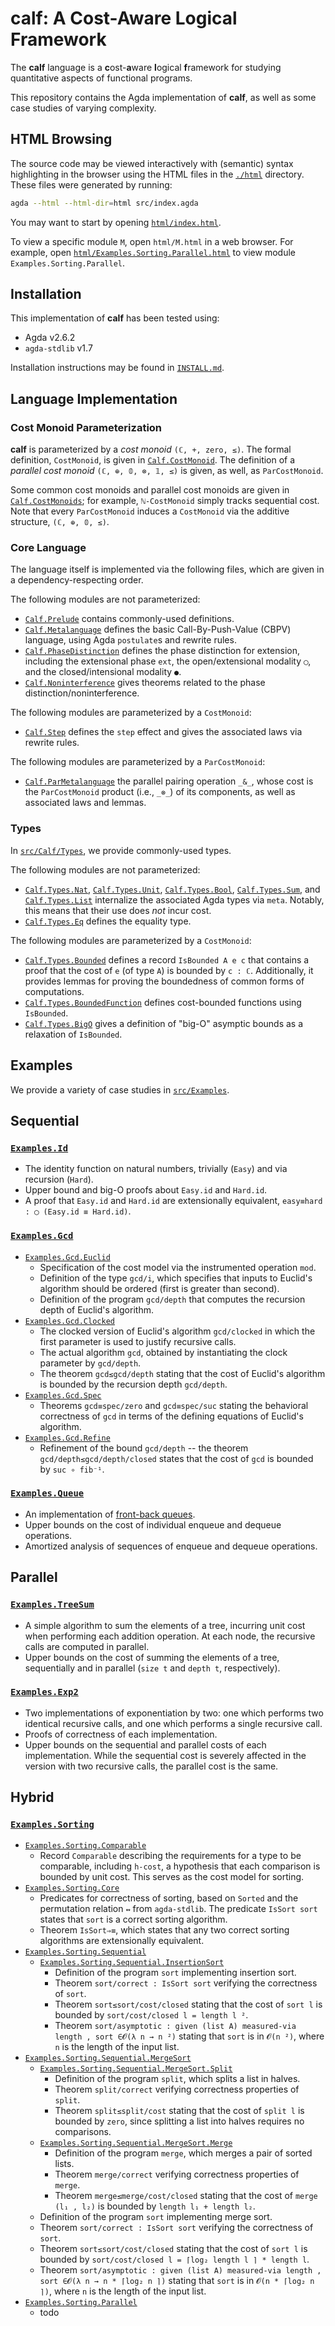 # **calf**: A Cost-Aware Logical Framework

The **calf** language is a **c**ost-**a**ware **l**ogical **f**ramework for studying quantitative aspects of functional programs.

This repository contains the Agda implementation of **calf**, as well as some case studies of varying complexity.

## HTML Browsing

The source code may be viewed interactively with (semantic) syntax highlighting in the browser using the HTML files in the [`./html`](./html) directory.
These files were generated by running:
```sh
agda --html --html-dir=html src/index.agda
```

You may want to start by opening [`html/index.html`](./html/index.html).

To view a specific module `M`, open `html/M.html` in a web browser.
For example, open [`html/Examples.Sorting.Parallel.html`](./html/Examples.Sorting.Parallel.html) to view module `Examples.Sorting.Parallel`.

## Installation

This implementation of **calf** has been tested using:
- Agda v2.6.2
- `agda-stdlib` v1.7

Installation instructions may be found in [`INSTALL.md`](./INSTALL.md).

## Language Implementation

### Cost Monoid Parameterization

**calf** is parameterized by a *cost monoid* `(ℂ, +, zero, ≤)`.
The formal definition, `CostMonoid`, is given in [`Calf.CostMonoid`](./src/Calf/CostMonoid.agda).
The definition of a *parallel cost monoid* `(ℂ, ⊕, 𝟘, ⊗, 𝟙, ≤)` is given, as well, as `ParCostMonoid`.

Some common cost monoids and parallel cost monoids are given in [`Calf.CostMonoids`](./src/Calf/CostMonoids.agda); for example, `ℕ-CostMonoid` simply tracks sequential cost.
Note that every `ParCostMonoid` induces a `CostMonoid` via the additive structure, `(ℂ, ⊕, 𝟘, ≤)`.

### Core Language

The language itself is implemented via the following files, which are given in a dependency-respecting order.

The following modules are not parameterized:
- [`Calf.Prelude`](./src/Calf/Prelude.agda) contains commonly-used definitions.
- [`Calf.Metalanguage`](./src/Calf/Metalanguage.agda) defines the basic Call-By-Push-Value (CBPV) language, using Agda `postulate`s and rewrite rules.
- [`Calf.PhaseDistinction`](./src/Calf/PhaseDistinction.agda) defines the phase distinction for extension, including the extensional phase `ext`, the open/extensional modality `◯`, and the closed/intensional modality `●`.
- [`Calf.Noninterference`](./src/Calf/Noninterference.agda) gives theorems related to the phase distinction/noninterference.

The following modules are parameterized by a `CostMonoid`:
- [`Calf.Step`](./src/Calf/Step.agda) defines the `step` effect and gives the associated laws via rewrite rules.

The following modules are parameterized by a `ParCostMonoid`:
- [`Calf.ParMetalanguage`](./src/Calf/ParMetalanguage.agda) the parallel pairing operation `_&_`, whose cost is the `ParCostMonoid` product (i.e., `_⊗_`) of its components, as well as associated laws and lemmas.

### Types

In [`src/Calf/Types`](./src/Calf/Types), we provide commonly-used types.

The following modules are not parameterized:
- [`Calf.Types.Nat`](./src/Calf/Types/Nat.agda), [`Calf.Types.Unit`](./src/Calf/Types/Unit.agda), [`Calf.Types.Bool`](./src/Calf/Types/Bool.agda), [`Calf.Types.Sum`](./src/Calf/Types/Sum.agda), and [`Calf.Types.List`](./src/Calf/Types/List.agda) internalize the associated Agda types via `meta`.
  Notably, this means that their use does *not* incur cost.
- [`Calf.Types.Eq`](./src/Calf/Types/Eq.agda) defines the equality type.

The following modules are parameterized by a `CostMonoid`:
- [`Calf.Types.Bounded`](./src/Calf/Types/Bounded.agda) defines a record `IsBounded A e c` that contains a proof that the cost of `e` (of type `A`) is bounded by `c : ℂ`.
  Additionally, it provides lemmas for proving the boundedness of common forms of computations.
- [`Calf.Types.BoundedFunction`](./src/Calf/Types/BoundedFunction.agda) defines cost-bounded functions using `IsBounded`.
- [`Calf.Types.BigO`](./src/Calf/Types/BoundedFunction.agda) gives a definition of "big-O" asymptic bounds as a relaxation of `IsBounded`.

## Examples

We provide a variety of case studies in [`src/Examples`](./src/Examples).

## Sequential

### [`Examples.Id`](./src/Examples/Id.agda)
- The identity function on natural numbers, trivially (`Easy`) and via recursion (`Hard`).
- Upper bound and big-O proofs about `Easy.id` and `Hard.id`.
- A proof that `Easy.id` and `Hard.id` are extensionally equivalent, `easy≡hard : ◯ (Easy.id ≡ Hard.id)`.

### [`Examples.Gcd`](./src/Examples/Gcd.agda)
- [`Examples.Gcd.Euclid`](./src/Examples/Gcd/Euclid.agda)
  - Specification of the cost model via the instrumented operation `mod`.
  - Definition of the type `gcd/i`, which specifies that inputs to Euclid's algorithm should be ordered (first is greater than second).
  - Definition of the program `gcd/depth` that computes the recursion depth of Euclid's algorithm.
- [`Examples.Gcd.Clocked`](./src/Examples/Gcd/Clocked.agda)
  - The clocked version of Euclid's algorithm `gcd/clocked` in which the first parameter is used to justify recursive calls.
  - The actual algorithm `gcd`, obtained by instantiating the clock parameter by `gcd/depth`.
  - The theorem `gcd≤gcd/depth` stating that the cost of Euclid's algorithm is bounded by the recursion depth `gcd/depth`.
- [`Examples.Gcd.Spec`](./src/Examples/Gcd/Spec.agda)
  - Theorems `gcd≡spec/zero` and `gcd≡spec/suc` stating the behavioral correctness of `gcd` in terms of the defining equations of Euclid's algorithm.
- [`Examples.Gcd.Refine`](./src/Examples/Gcd/Refine.agda)
  - Refinement of the bound `gcd/depth` -- the theorem `gcd/depth≤gcd/depth/closed` states that the cost of `gcd` is bounded by `suc ∘ fib⁻¹`.

### [`Examples.Queue`](./src/Examples/Queue.agda)
- An implementation of [front-back queues](https://en.wikipedia.org/wiki/Queue_(abstract_data_type)#Amortized_queue).
- Upper bounds on the cost of individual enqueue and dequeue operations.
- Amortized analysis of sequences of enqueue and dequeue operations.

## Parallel

### [`Examples.TreeSum`](./src/Examples/TreeSum.agda)
- A simple algorithm to sum the elements of a tree, incurring unit cost when performing each addition operation.
  At each node, the recursive calls are computed in parallel.
- Upper bounds on the cost of summing the elements of a tree, sequentially and in parallel (`size t` and `depth t`, respectively).

### [`Examples.Exp2`](./src/Examples/Exp2.agda)
- Two implementations of exponentiation by two: one which performs two identical recursive calls, and one which performs a single recursive call.
- Proofs of correctness of each implementation.
- Upper bounds on the sequential and parallel costs of each implementation.
  While the sequential cost is severely affected in the version with two recursive calls, the parallel cost is the same.

## Hybrid

### [`Examples.Sorting`](./src/Examples/Sorting.agda)
- [`Examples.Sorting.Comparable`](./src/Examples/Sorting/Comparable.agda)
  - Record `Comparable` describing the requirements for a type to be comparable, including `h-cost`, a hypothesis that each comparison is bounded by unit cost.
    This serves as the cost model for sorting.
- [`Examples.Sorting.Core`](./src/Examples/Sorting/Core.agda)
  - Predicates for correctness of sorting, based on `Sorted` and the permutation relation `↭` from `agda-stdlib`.
    The predicate `IsSort sort` states that `sort` is a correct sorting algorithm.
  - Theorem `IsSort⇒≡`, which states that any two correct sorting algorithms are extensionally equivalent.
- [`Examples.Sorting.Sequential`](./src/Examples/Sorting/Sequential.agda)
  - [`Examples.Sorting.Sequential.InsertionSort`](./src/Examples/Sorting/Sequential/InsertionSort.agda)
    - Definition of the program `sort` implementing insertion sort.
    - Theorem `sort/correct : IsSort sort` verifying the correctness of `sort`.
    - Theorem `sort≤sort/cost/closed` stating that the cost of `sort l` is bounded by `sort/cost/closed l = length l ²`.
    - Theorem `sort/asymptotic : given (list A) measured-via length , sort ∈𝓞(λ n → n ²)` stating that `sort` is in `𝓞(n ²)`, where `n` is the length of the input list.
- [`Examples.Sorting.Sequential.MergeSort`](./src/Examples/Sorting/Sequential/MergeSort.agda)
    - [`Examples.Sorting.Sequential.MergeSort.Split`](./src/Examples/Sorting/Sequential/MergeSort/Split.agda)
      - Definition of the program `split`, which splits a list in halves.
      - Theorem `split/correct` verifying correctness properties of `split`.
      - Theorem `split≤split/cost` stating that the cost of `split l` is bounded by `zero`, since splitting a list into halves requires no comparisons.
    - [`Examples.Sorting.Sequential.MergeSort.Merge`](./src/Examples/Sorting/Sequential/MergeSort/Merge.agda)
      - Definition of the program `merge`, which merges a pair of sorted lists.
      - Theorem `merge/correct` verifying correctness properties of `merge`.
      - Theorem `merge≤merge/cost/closed` stating that the cost of `merge (l₁ , l₂)` is bounded by `length l₁ + length l₂`.
  - Definition of the program `sort` implementing merge sort.
  - Theorem `sort/correct : IsSort sort` verifying the correctness of `sort`.
  - Theorem `sort≤sort/cost/closed` stating that the cost of `sort l` is bounded by `sort/cost/closed l = ⌈log₂ length l ⌉ * length l`.
  - Theorem `sort/asymptotic : given (list A) measured-via length , sort ∈𝓞(λ n → n * ⌈log₂ n ⌉)` stating that `sort` is in `𝓞(n * ⌈log₂ n ⌉)`, where `n` is the length of the input list.
- [`Examples.Sorting.Parallel`](./src/Examples/Sorting/Parallel.agda)
  - todo
